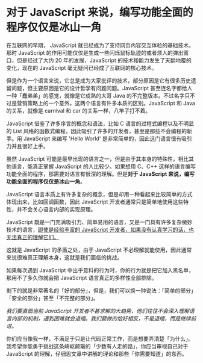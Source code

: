 # 对于 JavaScript 来说，编写功能全面的程序仅仅是冰山一角

在互联网的早期， JavaScript 就已经成为了支持网页内容交互体验的基础技术。那时 JavaScript 的作用可能仅仅是生成一些闪烁鼠标轨迹的或者烦人的弹出窗口，但是经过了大约 20 年的发展，JavaScript 的技术和能力发生了天翻地覆的变化，现在的 JavaScript 毫无疑问已经成了互联网的核心技术。

但是作为一个语言来说，它总是成为大家批评的技术，部分原因是它有很多历史遗留问题，但主要原因是它的设计哲学有问题问题。JavaScript 甚至连名字都给人一种「蠢弟弟」的感觉，就像是它成熟的大哥 Java 的不完整版本。不过名字只不过是营销策略上的一个意外，这两个语言有许多本质的区别。JavaScript 和 Java 的关系，就像是 carnival 和 car 的关系一样，八竿子打不着。

JavaScript 借鉴了许多序言的概念和语法，比如 C 语言的过程式编程以及不明显的 List 风格的函数式编程，因此吸引了许多的开发者，甚至是那些不会编程的新手。用 JavaScript 来编写 'Hello World' 是非常简单的，因此这门语言很有吸引力并且很好上手。

虽然 JavaScript 可能是最早出现的语言之一，但是由于其本身的特殊性，相比其他语言，能真正掌握 JavaScript 的人比较少。如果想用 C、C++ 这样的语言编写功能全面的程序，那需要对语言有很深的理解。但是**对于 JavaScript 来说，编写功能全面的程序仅仅是冰山一角**。

JavaScript 语言本质上有许多复杂的概念，但是却用一种看起来比较简单的方式体现出来，比如回调函数，因此 JavaScript 开发者通常只是简单地使用这些特性，并不会关心语言内部的实现原理。

JavaScript 既是一门充满吸引力、简单易用的语言，又是一门具有许多复杂微妙技术的语言，<u>即使是经验丰富的 JavaScript 开发者，如果没有认真学习的话，也无法真正的理解它们。</u>

这就是 JavaScript 的矛盾之处，由于 JavaScript 不必理解就能使用，因此通常来说很难真正理解本身，这就是我们面临的挑战。

如果每次遇到 JavaScript 中出乎意料的行为时，你的行为就是把它加入黑名单，那用不了多久你就会把 JavaScript 语言真正的多样性全部排除。

剩下的就是非常著名的「好的部分」，但是，我们可以换一种说法：「简单的部分」「安全的部分」甚至「不完整的部分」。

*我们要直面当前 JavaScript 开发者不甚求解的大趋势，他们往往不会深入理解语言内部的机制，遇到困难就会退缩。我们要做的恰好相反，不是退缩，而是继续前进。*

你们应当像我一样，不满足于只是让代码正常工作，而是想要弄清楚「为什么」。我希望你能勇于挑战这条崎岖颠簸的「少数有人走的路」，你应当审视自己对于 JavaScript 的理解，仔细思文章中讲解的理论和那些「你需要知道」的东西。



